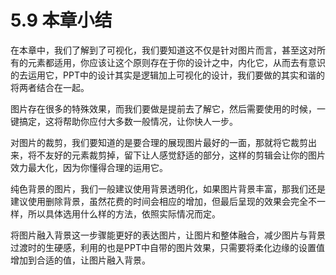 # 5.9  本章小结

在本章中，我们了解到了可视化，我们要知道这不仅是针对图片而言，甚至这对所有的元素都适用，你应该让这个原则存在于你的设计之中，内化它，从而去有意识的去运用它，PPT中的设计其实是逻辑加上可视化的设计，我们要做的其实和谐的将两者结合在一起。

图片存在很多的特殊效果，而我们要做是提前去了解它，然后需要使用的时候，一键搞定，这将帮助你应付大多数一般情况，让你快人一步。

对图片的裁剪，我们要知道的是要合理的展现图片最好的一面，那就将它裁剪出来，将不友好的元素裁剪掉，留下让人感觉舒适的部分，这样的剪辑会让你的图片效力最大化，因为你懂得合理的运用它。

纯色背景的图片，我们一般建议使用背景透明化，如果图片背景丰富，那我们还是建议使用删除背景，虽然花费的时间会相应的增加，但最后呈现的效果会完全不一样，所以具体选用什么样的方法，依照实际情况而定。

将图片融入背景这一步骤能更好的表达图片，让图片和整体融合，减少图片与背景过渡时的生硬感，利用的也是PPT中自带的图片效果，只需要将柔化边缘的设置值增加到合适的值，让图片融入背景。

